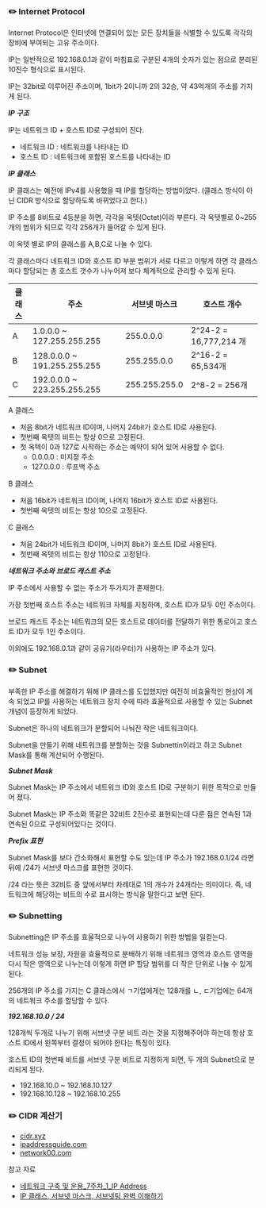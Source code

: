 ### ✏️ Internet Protocol

Internet Protocol은 인터넷에 연결되어 있는 모든 장치들을 식별할 수 있도록 각각의 장비에 부여되는 고유 주소이다.

IP는 일반적으로 192.168.0.1과 같이 마침표로 구분된 4개의 숫자가 있는 점으로 분리된 10진수 형식으로 표시된다.

IP는 32bit로 이루어진 주소이며, 1bit가 2이니까 2의 32승, 약 43억개의 주소를 가지게 된다.

***IP 구조***

IP는 네트워크 ID + 호스트 ID로 구성되어 진다.
- 네트워크 ID : 네트워크를 나타내는 ID
- 호스트 ID : 네트워크에 포함된 호스트를 나타내는 ID

***IP 클래스***

IP 클래스는 예전에 IPv4를 사용했을 때 IP를 할당하는 방법이었다. (클래스 방식이 아닌 CIDR 방식으로 할당하도록 바뀌었다고 한다.)

IP 주소를 8비트로 4등분을 하면, 각각을 옥텟(Octet)이라 부른다. 각 옥탯별로 0~255개의 범위가 되므로 각각 256개가 들어갈 수 있게 된다.

이 옥텟 별로 IP의 클래스를 A,B,C로 나눌 수 있다.

각 클래스마다 네트워크 ID와 호스트 ID 부분 범위가 서로 다르고 이렇게 하면 각 클래스마다 할당되는 총 호스트 갯수가 나누어져 보다 체계적으로 관리할 수 있게 된다.

|클래스|주소|서브넷 마스크|호스트 개수|
|---|---|---|---|
|A|1.0.0.0 ~ 127.255.255.255|255.0.0.0|2^24-2 = 16,777,214 개|
|B|128.0.0.0 ~ 191.255.255.255|255.255.0.0|2^16-2 = 65,534개|
|C|192.0.0.0 ~ 223.255.255.255|255.255.255.0|2^8-2 = 256개|

A 클래스
- 처음 8bit가 네트워크 ID이며, 나머지 24bit가 호스트 ID로 사용된다.
- 첫번째 옥텟의 비트는 항상 0으로 고정된다.
- 첫 옥텍이 0과 127로 시작하는 주소는 예약이 되어 있어 사용할 수 없다.
  - 0.0.0.0 : 미지정 주소
  - 127.0.0.0 : 루프백 주소

B 클래스
- 처음 16bit가 네트워크 ID이며, 나머지 16bit가 호스트 ID로 사용된다.
- 첫번째 옥텟의 비트는 항상 10으로 고정된다.

C 클래스
- 처음 24bit가 네트워크 ID이며, 나머지 8bit가 호스트 ID로 사용된다.
- 첫번째 옥텟의 비트는 항상 110으로 고정된다.

***네트워크 주소와 브로드 캐스트 주소***

IP 주소에서 사용할 수 없는 주소가 두가지가 존재한다.

가장 첫번째 호스트 주소는 네트워크 자체를 지칭하며, 호스트 ID가 모두 0인 주소이다.

브로드 캐스트 주소는 네트워크의 모든 호스트로 데이터를 전달하기 위한 통로이고 호스트 ID가 모두 1인 주소이다.

이외에도 192.168.0.1과 같이 공유기(라우터)가 사용하는 IP 주소가 있다.

### ✏️ Subnet

부족한 IP 주소를 해결하기 위해 IP 클래스를 도입했지만 여전히 비효율적인 현상이 계속 되었고 IP를 사용하는 네트워크 장치 수에 따라 효율적으로 사용할 수 있는 Subnet 개념이 등장하게 되었다.

Subnet은 하나의 네트워크가 분할되어 나눠진 작은 네트워크이다.

Subnet을 만들기 위해 네트워크를 분할하는 것을 Subnettin이라고 하고 Subnet Mask를 통해 계산되어 수행된다.

***Subnet Mask***

Subnet Mask는 IP 주소에서 네트워크 ID와 호스트 ID로 구분하기 위한 목적으로 만들어 졌다.

Subnet Mask는 IP 주소와 똑같은 32비트 2진수로 표현되는데 다른 점은 연속된 1과 연속된 0으로 구성되어있다는 것이다.

***Prefix 표현***

Subnet Mask를 보다 간소화해서 표현할 수도 있는데 IP 주소가 192.168.0.1/24 라면 뒤에 /24가 서브넷 마스크를 표현한 것이다.

/24 라는 뜻은 32비트 중 앞에서부터 차례대로 1의 개수가 24개라는 의미이다. 즉, 네트워크에 해당하는 비트의 수로 표시하는 방식을 말한다고 보면 된다.

### ✏️ Subnetting

Subnetting은 IP 주소를 효울적으로 나누어 사용하기 위한 방법을 일컫는다.

네트워크 성능 보장, 자원을 효율적으로 분배하기 위해 네트워크 영역과 호스트 영역을 다시 작은 영역으로 나누는데 이렇게 하면 IP 할당 범위를 더 작은 단위로 나눌 수 있게 된다.

256개의 IP 주소를 가지는 C 클래스에서 ㄱ기업에게는 128개를 ㄴ, ㄷ기업에는 64개의 네트워크 주소를 할당할 수 있다.

***192.168.10.0 / 24***

128개씩 두개로 나누기 위해 서브넷 구분 비트 라는 것을 지정해주어야 하는데 항상 호스트 ID에서 왼쪽부터 결정이 되어야 한다는 특징이 있다.

호스트 ID의 첫번째 비트를 서브넷 구분 비트로 지정하게 되면, 두 개의 Subnet으로 분리되게 된다.

- 192.168.10.0 ~ 192.168.10.127
- 192.168.10.128 ~ 192.168.10.255

### ✏️ CIDR 계산기
- [cidr.xyz](https://cidr.xyz/)
- [ipaddressguide.com](https://www.ipaddressguide.com/)
- [network00.com](https://network00.com/NetworkTools/IPv4AddressPlanner/)

참고 자료
- [네트워크 구축 및 운용_7주차_1_IP Address](https://www.youtube.com/watch?v=b7Wk-6w5vgg)
- [IP 클래스, 서브넷 마스크, 서브넷팅 완벽 이해하기](https://inpa.tistory.com/entry/WEB-IP-%ED%81%B4%EB%9E%98%EC%8A%A4-%EC%84%9C%EB%B8%8C%EB%84%B7-%EB%A7%88%EC%8A%A4%ED%81%AC-%EC%84%9C%EB%B8%8C%EB%84%B7%ED%8C%85-%EC%B4%9D%EC%A0%95%EB%A6%AC)
